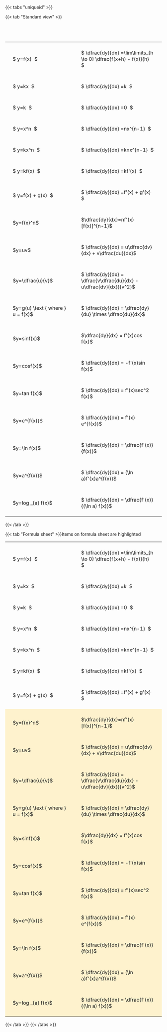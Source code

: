 ---
---

{{< tabs "uniqueid" >}}

{{< tab "Standard view" >}}

#  
<br>
<style type="text/css">
#T_10aa5 th.col_heading {
  text-align: left;
  font-size: 1em;
}
#T_10aa5 td {
  text-align: left;
  font-size: 1em;
  padding: 1.5em;
}
#T_10aa5_row0_col0, #T_10aa5_row1_col0, #T_10aa5_row2_col0, #T_10aa5_row3_col0, #T_10aa5_row4_col0, #T_10aa5_row5_col0, #T_10aa5_row6_col0, #T_10aa5_row7_col0, #T_10aa5_row8_col0, #T_10aa5_row9_col0, #T_10aa5_row10_col0, #T_10aa5_row11_col0, #T_10aa5_row12_col0, #T_10aa5_row13_col0, #T_10aa5_row14_col0, #T_10aa5_row15_col0, #T_10aa5_row16_col0, #T_10aa5_row17_col0 {
  width: 300px;
  white-space: pre-wrap;
}
#T_10aa5_row0_col1, #T_10aa5_row1_col1, #T_10aa5_row2_col1, #T_10aa5_row3_col1, #T_10aa5_row4_col1, #T_10aa5_row5_col1, #T_10aa5_row6_col1, #T_10aa5_row7_col1, #T_10aa5_row8_col1, #T_10aa5_row9_col1, #T_10aa5_row10_col1, #T_10aa5_row11_col1, #T_10aa5_row12_col1, #T_10aa5_row13_col1, #T_10aa5_row14_col1, #T_10aa5_row15_col1, #T_10aa5_row16_col1, #T_10aa5_row17_col1 {
  width: 400px;
  white-space: pre-wrap;
}
</style>
<table id="T_10aa5">
  <thead>
  </thead>
  <tbody>
    <tr>
      <td id="T_10aa5_row0_col0" class="data row0 col0" >$ y=f(x)  $</td>
      <td id="T_10aa5_row0_col1" class="data row0 col1" >$ \dfrac{dy}{dx} =\lim\limits_{h \to 0} \dfrac{f(x+h) - f(x)}{h}  $</td>
    </tr>
    <tr>
      <td id="T_10aa5_row1_col0" class="data row1 col0" >$ y=kx  $</td>
      <td id="T_10aa5_row1_col1" class="data row1 col1" >$ \dfrac{dy}{dx} =k  $</td>
    </tr>
    <tr>
      <td id="T_10aa5_row2_col0" class="data row2 col0" >$ y=k  $</td>
      <td id="T_10aa5_row2_col1" class="data row2 col1" >$ \dfrac{dy}{dx} =0  $</td>
    </tr>
    <tr>
      <td id="T_10aa5_row3_col0" class="data row3 col0" >$ y=x^n  $</td>
      <td id="T_10aa5_row3_col1" class="data row3 col1" >$ \dfrac{dy}{dx} =nx^{n-1}  $</td>
    </tr>
    <tr>
      <td id="T_10aa5_row4_col0" class="data row4 col0" >$ y=kx^n  $</td>
      <td id="T_10aa5_row4_col1" class="data row4 col1" >$ \dfrac{dy}{dx} =knx^{n-1}  $</td>
    </tr>
    <tr>
      <td id="T_10aa5_row5_col0" class="data row5 col0" >$ y=kf(x)  $</td>
      <td id="T_10aa5_row5_col1" class="data row5 col1" >$ \dfrac{dy}{dx} =kf'(x)  $</td>
    </tr>
    <tr>
      <td id="T_10aa5_row6_col0" class="data row6 col0" >$ y=f(x) + g(x)  $</td>
      <td id="T_10aa5_row6_col1" class="data row6 col1" >$ \dfrac{dy}{dx} =f'(x) + g'(x)  $</td>
    </tr>
    <tr>
      <td id="T_10aa5_row7_col0" class="data row7 col0" >$y=f(x)^n$</td>
      <td id="T_10aa5_row7_col1" class="data row7 col1" >$\dfrac{dy}{dx}=nf'(x)[f(x)]^{n-1}$</td>
    </tr>
    <tr>
      <td id="T_10aa5_row8_col0" class="data row8 col0" >$y=uv$</td>
      <td id="T_10aa5_row8_col1" class="data row8 col1" >$ \dfrac{dy}{dx} = u\dfrac{dv}{dx} + v\dfrac{du}{dx}$</td>
    </tr>
    <tr>
      <td id="T_10aa5_row9_col0" class="data row9 col0" >$y=\dfrac{u}{v}$</td>
      <td id="T_10aa5_row9_col1" class="data row9 col1" >$ \dfrac{dy}{dx} = \dfrac{v\dfrac{du}{dx} - u\dfrac{dv}{dx}}{v^2}$</td>
    </tr>
    <tr>
      <td id="T_10aa5_row10_col0" class="data row10 col0" >$y=g(u) \text { where } u = f(x)$</td>
      <td id="T_10aa5_row10_col1" class="data row10 col1" >$ \dfrac{dy}{dx} = \dfrac{dy}{du} \times \dfrac{du}{dx}$</td>
    </tr>
    <tr>
      <td id="T_10aa5_row11_col0" class="data row11 col0" >$y=sinf(x)$</td>
      <td id="T_10aa5_row11_col1" class="data row11 col1" >$\dfrac{dy}{dx} = f'(x)cos f(x)$</td>
    </tr>
    <tr>
      <td id="T_10aa5_row12_col0" class="data row12 col0" >$y=cosf(x)$</td>
      <td id="T_10aa5_row12_col1" class="data row12 col1" >$ \dfrac{dy}{dx} = -f'(x)sin f(x)$</td>
    </tr>
    <tr>
      <td id="T_10aa5_row13_col0" class="data row13 col0" >$y=tan f(x)$</td>
      <td id="T_10aa5_row13_col1" class="data row13 col1" >$ \dfrac{dy}{dx} = f'(x)sec^2 f(x)$</td>
    </tr>
    <tr>
      <td id="T_10aa5_row14_col0" class="data row14 col0" >$y=e^{f(x)}$</td>
      <td id="T_10aa5_row14_col1" class="data row14 col1" >$ \dfrac{dy}{dx} = f'(x) e^{f(x)}$</td>
    </tr>
    <tr>
      <td id="T_10aa5_row15_col0" class="data row15 col0" >$y=\ln f(x)$</td>
      <td id="T_10aa5_row15_col1" class="data row15 col1" >$ \dfrac{dy}{dx} = \dfrac{f'(x)}{f(x)}$</td>
    </tr>
    <tr>
      <td id="T_10aa5_row16_col0" class="data row16 col0" >$y=a^{f(x)}$</td>
      <td id="T_10aa5_row16_col1" class="data row16 col1" >$ \dfrac{dy}{dx} = (\ln a)f'(x)a^{f(x)}$</td>
    </tr>
    <tr>
      <td id="T_10aa5_row17_col0" class="data row17 col0" >$y=log _{a} f(x)$</td>
      <td id="T_10aa5_row17_col1" class="data row17 col1" >$ \dfrac{dy}{dx} = \dfrac{f'(x)}{(\ln a) f(x)}$</td>
    </tr>
  </tbody>
</table>
{{< /tab >}}

{{< tab "Formula sheet" >}}Items on formula sheet are highlighted<style type="text/css">
#T_02dd0 th.col_heading {
  text-align: left;
  font-size: 1em;
}
#T_02dd0 td {
  text-align: left;
  font-size: 1em;
  padding: 1.5em;
}
#T_02dd0_row0_col0, #T_02dd0_row1_col0, #T_02dd0_row2_col0, #T_02dd0_row3_col0, #T_02dd0_row4_col0, #T_02dd0_row5_col0, #T_02dd0_row6_col0 {
  width: 300px;
  white-space: pre-wrap;
}
#T_02dd0_row0_col1, #T_02dd0_row1_col1, #T_02dd0_row2_col1, #T_02dd0_row3_col1, #T_02dd0_row4_col1, #T_02dd0_row5_col1, #T_02dd0_row6_col1 {
  width: 400px;
  white-space: pre-wrap;
}
#T_02dd0_row7_col0, #T_02dd0_row8_col0, #T_02dd0_row9_col0, #T_02dd0_row10_col0, #T_02dd0_row11_col0, #T_02dd0_row12_col0, #T_02dd0_row13_col0, #T_02dd0_row14_col0, #T_02dd0_row15_col0, #T_02dd0_row16_col0, #T_02dd0_row17_col0 {
  width: 300px;
  background-color: rgba(255,194,10, 0.2);
  white-space: pre-wrap;
}
#T_02dd0_row7_col1, #T_02dd0_row8_col1, #T_02dd0_row9_col1, #T_02dd0_row10_col1, #T_02dd0_row11_col1, #T_02dd0_row12_col1, #T_02dd0_row13_col1, #T_02dd0_row14_col1, #T_02dd0_row15_col1, #T_02dd0_row16_col1, #T_02dd0_row17_col1 {
  width: 400px;
  background-color: rgba(255,194,10, 0.2);
  white-space: pre-wrap;
}
</style>
<table id="T_02dd0">
  <thead>
  </thead>
  <tbody>
    <tr>
      <td id="T_02dd0_row0_col0" class="data row0 col0" >$ y=f(x)  $</td>
      <td id="T_02dd0_row0_col1" class="data row0 col1" >$ \dfrac{dy}{dx} =\lim\limits_{h \to 0} \dfrac{f(x+h) - f(x)}{h}  $</td>
    </tr>
    <tr>
      <td id="T_02dd0_row1_col0" class="data row1 col0" >$ y=kx  $</td>
      <td id="T_02dd0_row1_col1" class="data row1 col1" >$ \dfrac{dy}{dx} =k  $</td>
    </tr>
    <tr>
      <td id="T_02dd0_row2_col0" class="data row2 col0" >$ y=k  $</td>
      <td id="T_02dd0_row2_col1" class="data row2 col1" >$ \dfrac{dy}{dx} =0  $</td>
    </tr>
    <tr>
      <td id="T_02dd0_row3_col0" class="data row3 col0" >$ y=x^n  $</td>
      <td id="T_02dd0_row3_col1" class="data row3 col1" >$ \dfrac{dy}{dx} =nx^{n-1}  $</td>
    </tr>
    <tr>
      <td id="T_02dd0_row4_col0" class="data row4 col0" >$ y=kx^n  $</td>
      <td id="T_02dd0_row4_col1" class="data row4 col1" >$ \dfrac{dy}{dx} =knx^{n-1}  $</td>
    </tr>
    <tr>
      <td id="T_02dd0_row5_col0" class="data row5 col0" >$ y=kf(x)  $</td>
      <td id="T_02dd0_row5_col1" class="data row5 col1" >$ \dfrac{dy}{dx} =kf'(x)  $</td>
    </tr>
    <tr>
      <td id="T_02dd0_row6_col0" class="data row6 col0" >$ y=f(x) + g(x)  $</td>
      <td id="T_02dd0_row6_col1" class="data row6 col1" >$ \dfrac{dy}{dx} =f'(x) + g'(x)  $</td>
    </tr>
    <tr>
      <td id="T_02dd0_row7_col0" class="data row7 col0" >$y=f(x)^n$</td>
      <td id="T_02dd0_row7_col1" class="data row7 col1" >$\dfrac{dy}{dx}=nf'(x)[f(x)]^{n-1}$</td>
    </tr>
    <tr>
      <td id="T_02dd0_row8_col0" class="data row8 col0" >$y=uv$</td>
      <td id="T_02dd0_row8_col1" class="data row8 col1" >$ \dfrac{dy}{dx} = u\dfrac{dv}{dx} + v\dfrac{du}{dx}$</td>
    </tr>
    <tr>
      <td id="T_02dd0_row9_col0" class="data row9 col0" >$y=\dfrac{u}{v}$</td>
      <td id="T_02dd0_row9_col1" class="data row9 col1" >$ \dfrac{dy}{dx} = \dfrac{v\dfrac{du}{dx} - u\dfrac{dv}{dx}}{v^2}$</td>
    </tr>
    <tr>
      <td id="T_02dd0_row10_col0" class="data row10 col0" >$y=g(u) \text { where } u = f(x)$</td>
      <td id="T_02dd0_row10_col1" class="data row10 col1" >$ \dfrac{dy}{dx} = \dfrac{dy}{du} \times \dfrac{du}{dx}$</td>
    </tr>
    <tr>
      <td id="T_02dd0_row11_col0" class="data row11 col0" >$y=sinf(x)$</td>
      <td id="T_02dd0_row11_col1" class="data row11 col1" >$\dfrac{dy}{dx} = f'(x)cos f(x)$</td>
    </tr>
    <tr>
      <td id="T_02dd0_row12_col0" class="data row12 col0" >$y=cosf(x)$</td>
      <td id="T_02dd0_row12_col1" class="data row12 col1" >$ \dfrac{dy}{dx} = -f'(x)sin f(x)$</td>
    </tr>
    <tr>
      <td id="T_02dd0_row13_col0" class="data row13 col0" >$y=tan f(x)$</td>
      <td id="T_02dd0_row13_col1" class="data row13 col1" >$ \dfrac{dy}{dx} = f'(x)sec^2 f(x)$</td>
    </tr>
    <tr>
      <td id="T_02dd0_row14_col0" class="data row14 col0" >$y=e^{f(x)}$</td>
      <td id="T_02dd0_row14_col1" class="data row14 col1" >$ \dfrac{dy}{dx} = f'(x) e^{f(x)}$</td>
    </tr>
    <tr>
      <td id="T_02dd0_row15_col0" class="data row15 col0" >$y=\ln f(x)$</td>
      <td id="T_02dd0_row15_col1" class="data row15 col1" >$ \dfrac{dy}{dx} = \dfrac{f'(x)}{f(x)}$</td>
    </tr>
    <tr>
      <td id="T_02dd0_row16_col0" class="data row16 col0" >$y=a^{f(x)}$</td>
      <td id="T_02dd0_row16_col1" class="data row16 col1" >$ \dfrac{dy}{dx} = (\ln a)f'(x)a^{f(x)}$</td>
    </tr>
    <tr>
      <td id="T_02dd0_row17_col0" class="data row17 col0" >$y=log _{a} f(x)$</td>
      <td id="T_02dd0_row17_col1" class="data row17 col1" >$ \dfrac{dy}{dx} = \dfrac{f'(x)}{(\ln a) f(x)}$</td>
    </tr>
  </tbody>
</table>
{{< /tab >}}
{{< /tabs >}}